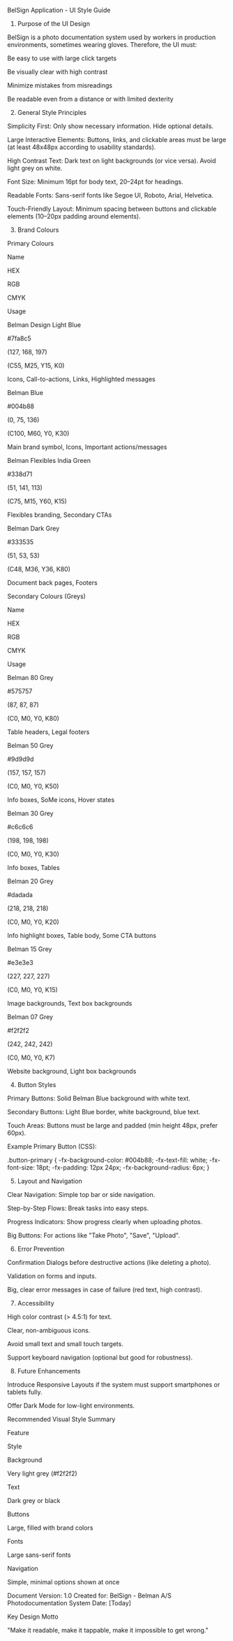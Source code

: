 BelSign Application - UI Style Guide

1. Purpose of the UI Design

BelSign is a photo documentation system used by workers in production environments, sometimes wearing gloves. Therefore, the UI must:

Be easy to use with large click targets

Be visually clear with high contrast

Minimize mistakes from misreadings

Be readable even from a distance or with limited dexterity

2. General Style Principles

Simplicity First: Only show necessary information. Hide optional details.

Large Interactive Elements: Buttons, links, and clickable areas must be large (at least 48x48px according to usability standards).

High Contrast Text: Dark text on light backgrounds (or vice versa). Avoid light grey on white.

Font Size: Minimum 16pt for body text, 20–24pt for headings.

Readable Fonts: Sans-serif fonts like Segoe UI, Roboto, Arial, Helvetica.

Touch-Friendly Layout: Minimum spacing between buttons and clickable elements (10–20px padding around elements).

3. Brand Colours

Primary Colours

Name

HEX

RGB

CMYK

Usage

Belman Design Light Blue

#7fa8c5

(127, 168, 197)

(C55, M25, Y15, K0)

Icons, Call-to-actions, Links, Highlighted messages

Belman Blue

#004b88

(0, 75, 136)

(C100, M60, Y0, K30)

Main brand symbol, Icons, Important actions/messages

Belman Flexibles India Green

#338d71

(51, 141, 113)

(C75, M15, Y60, K15)

Flexibles branding, Secondary CTAs

Belman Dark Grey

#333535

(51, 53, 53)

(C48, M36, Y36, K80)

Document back pages, Footers

Secondary Colours (Greys)

Name

HEX

RGB

CMYK

Usage

Belman 80 Grey

#575757

(87, 87, 87)

(C0, M0, Y0, K80)

Table headers, Legal footers

Belman 50 Grey

#9d9d9d

(157, 157, 157)

(C0, M0, Y0, K50)

Info boxes, SoMe icons, Hover states

Belman 30 Grey

#c6c6c6

(198, 198, 198)

(C0, M0, Y0, K30)

Info boxes, Tables

Belman 20 Grey

#dadada

(218, 218, 218)

(C0, M0, Y0, K20)

Info highlight boxes, Table body, Some CTA buttons

Belman 15 Grey

#e3e3e3

(227, 227, 227)

(C0, M0, Y0, K15)

Image backgrounds, Text box backgrounds

Belman 07 Grey

#f2f2f2

(242, 242, 242)

(C0, M0, Y0, K7)

Website background, Light box backgrounds

4. Button Styles

Primary Buttons: Solid Belman Blue background with white text.

Secondary Buttons: Light Blue border, white background, blue text.

Touch Areas: Buttons must be large and padded (min height 48px, prefer 60px).

Example Primary Button (CSS):

.button-primary {
-fx-background-color: #004b88;
-fx-text-fill: white;
-fx-font-size: 18pt;
-fx-padding: 12px 24px;
-fx-background-radius: 6px;
}

5. Layout and Navigation

Clear Navigation: Simple top bar or side navigation.

Step-by-Step Flows: Break tasks into easy steps.

Progress Indicators: Show progress clearly when uploading photos.

Big Buttons: For actions like "Take Photo", "Save", "Upload".

6. Error Prevention

Confirmation Dialogs before destructive actions (like deleting a photo).

Validation on forms and inputs.

Big, clear error messages in case of failure (red text, high contrast).

7. Accessibility

High color contrast (> 4.5:1) for text.

Clear, non-ambiguous icons.

Avoid small text and small touch targets.

Support keyboard navigation (optional but good for robustness).

8. Future Enhancements

Introduce Responsive Layouts if the system must support smartphones or tablets fully.

Offer Dark Mode for low-light environments.

Recommended Visual Style Summary

Feature

Style

Background

Very light grey (#f2f2f2)

Text

Dark grey or black

Buttons

Large, filled with brand colors

Fonts

Large sans-serif fonts

Navigation

Simple, minimal options shown at once

Document Version: 1.0  Created for: BelSign - Belman A/S Photodocumentation System  Date: [Today]

Key Design Motto

"Make it readable, make it tappable, make it impossible to get wrong."

